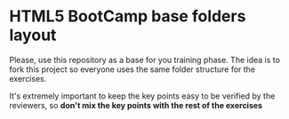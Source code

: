 # HTML5 BootCamp base folders layout

Please, use this repository as a base for you training phase. The idea is
to fork this project so everyone uses the same folder structure for the
exercises.

It's extremely important to keep the key points easy to be verified by
the reviewers, so **don't mix the key points with the rest of the
exercises**
